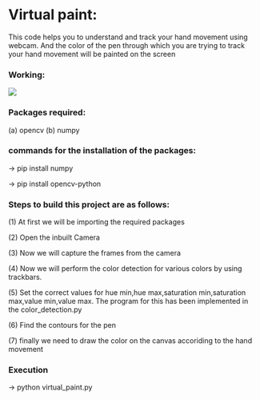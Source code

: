 # Virtual paint:
This code helps you to understand and track your hand movement using webcam. And the color of the pen 
through which you are trying to track your hand movement will be painted on the screen

### Working:

![](working-video.gif)

### Packages required:
(a) opencv
(b) numpy

### commands for the installation of the packages:
-> pip install numpy

-> pip install opencv-python

### Steps to build this project are as follows:
(1) At first we will be importing the required packages

(2) Open the inbuilt Camera

(3) Now we will capture the frames from the camera

(4) Now we will perform the color detection for various colors by using trackbars. 

(5) Set the correct values for hue min,hue max,saturation min,saturation max,value min,value max. The program for this has been implemented in the color_detection.py

(6) Find the contours for the pen

(7) finally we need to draw the color on the canvas accoriding to the hand movement

### Execution
-> python virtual_paint.py
